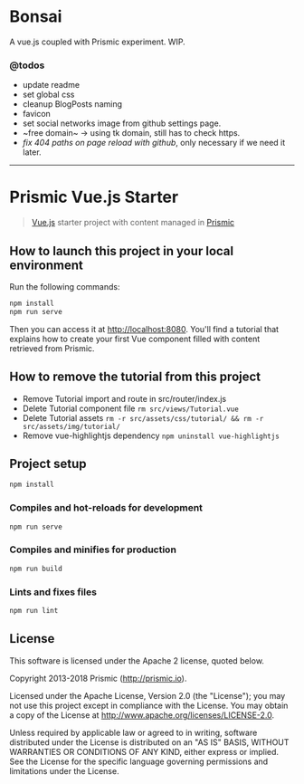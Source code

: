# Bonsai

A vue.js coupled with Prismic experiment.
WIP.

### @todos

- update readme
- set global css
- cleanup BlogPosts naming
- favicon
- set social networks image from github settings page.
- ~free domain~ -> using tk domain, still has to check https.
- _fix 404 paths on page reload with github_, only necessary if we need it later.

---

# Prismic Vue.js Starter

> [Vue.js](https://vuejs.org) starter project with content managed in [Prismic](https://prismic.io)

## How to launch this project in your local environment

Run the following commands:

``` bash
npm install
npm run serve
```

Then you can access it at [http://localhost:8080](http://localhost:8080).
You'll find a tutorial that explains how to create your first Vue component filled with content retrieved from Prismic.

## How to remove the tutorial from this project

- Remove Tutorial import and route in src/router/index.js
- Delete Tutorial component file `rm src/views/Tutorial.vue`
- Delete Tutorial assets `rm -r src/assets/css/tutorial/ && rm -r src/assets/img/tutorial/`
- Remove vue-highlightjs dependency `npm uninstall vue-highlightjs`

## Project setup
``` bash
npm install
```

### Compiles and hot-reloads for development
``` bash
npm run serve
```

### Compiles and minifies for production
``` bash
npm run build
```

### Lints and fixes files
``` bash
npm run lint
```

## License

This software is licensed under the Apache 2 license, quoted below.

Copyright 2013-2018 Prismic (http://prismic.io).

Licensed under the Apache License, Version 2.0 (the "License"); you may not use this project except in compliance with the License. You may obtain a copy of the License at http://www.apache.org/licenses/LICENSE-2.0.

Unless required by applicable law or agreed to in writing, software distributed under the License is distributed on an "AS IS" BASIS, WITHOUT WARRANTIES OR CONDITIONS OF ANY KIND, either express or implied. See the License for the specific language governing permissions and limitations under the License.
